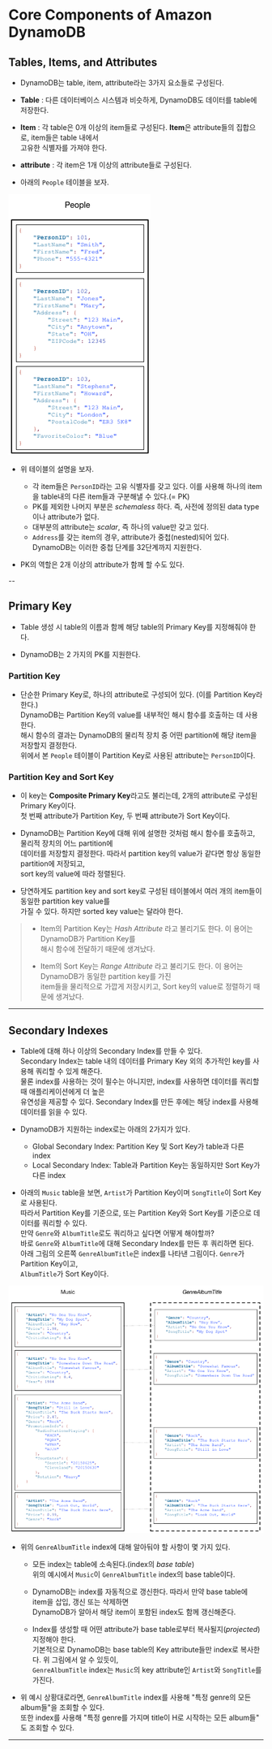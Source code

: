 # Core Components of Amazon DynamoDB

## Tables, Items, and Attributes

- DynamoDB는 table, item, attribute라는 3가지 요소들로 구성된다.

- **Table** : 다른 데이터베이스 시스템과 비슷하게, DynamoDB도 데이터를 table에 저장한다.
- **Item** : 각 table은 0개 이상의 item들로 구성된다. **Item**은 attribute들의 집합으로, item들은 table 내에서  
  고유한 식별자를 가져야 한다.
- **attribute** : 각 item은 1개 이상의 attribute들로 구성된다.

- 아래의 `People` 테이블을 보자.

![picture 2](../../../images/DYNAMODB_PEOPLE.png)

- 위 테이블의 설명을 보자.

  - 각 item들은 `PersonID`라는 고유 식별자를 갖고 있다. 이를 사용해 하나의 item을 table내의 다른 item들과 구분해낼 수 있다.(= PK)
  - PK를 제외한 나머지 부분은 _schemaless_ 하다. 즉, 사전에 정의된 data type이나 attribute가 없다.
  - 대부분의 attribute는 _scalar_, 즉 하나의 value만 갖고 있다.
  - `Address`를 갖는 item의 경우, attribute가 중첩(nested)되어 있다.  
    DynamoDB는 이러한 중첩 단계를 32단계까지 지원한다.

- PK의 역할은 2개 이상의 attribute가 함께 할 수도 있다.

--

## Primary Key

- Table 생성 시 table의 이름과 함께 해당 table의 Primary Key를 지정해줘야 한다.

- DynamoDB는 2 가지의 PK를 지원한다.

### Partition Key

- 단순한 Primary Key로, 하나의 attribute로 구성되어 있다. (이를 Partition Key라 한다.)  
  DynamoDB는 Partition Key의 value를 내부적인 해시 함수를 호출하는 데 사용한다.  
  해시 함수의 결과는 DynamoDB의 물리적 장치 중 어떤 partition에 해당 item을 저장할지 결정한다.  
  위에서 본 `People` 테이블이 Partition Key로 사용된 attribute는 `PersonID`이다.

### Partition Key and Sort Key

- 이 key는 **Composite Primary Key**라고도 불리는데, 2개의 attribute로 구성된 Primary Key이다.  
  첫 번째 attribute가 Partition Key, 두 번째 attribute가 Sort Key이다.

- DynamoDB는 Partition Key에 대해 위에 설명한 것처럼 해시 함수를 호출하고, 물리적 장치의 어느 partition에  
  데이터를 저장할지 결정한다. 따라서 partition key의 value가 같다면 항상 동일한 partition에 저장되고,  
  sort key의 value에 따라 정렬된다.

- 당연하게도 partition key and sort key로 구성된 테이블에서 여러 개의 item들이 동일한 partition key value를  
  가질 수 있다. 하지만 sorted key value는 달라야 한다.

> - Item의 Partition Key는 _Hash Attribute_ 라고 불리기도 한다. 이 용어는 DynamoDB가 Partition Key를  
>   해시 함수에 전달하기 때문에 생겨났다.
>
> - Item의 Sort Key는 _Range Attribute_ 라고 불리기도 한다. 이 용어는 DynamoDB가 동일한 partition key를 가진  
>   item들을 물리적으로 가깝게 저장시키고, Sort key의 value로 정렬하기 때문에 생겨났다.

---

## Secondary Indexes

- Table에 대해 하나 이상의 Secondary Index를 만들 수 있다.  
  Secondary Index는 table 내의 데이터를 Primary Key 외의 추가적인 key를 사용해 쿼리할 수 있게 해준다.  
  물론 index를 사용하는 것이 필수는 아니지만, index를 사용하면 데이터를 쿼리할 때 애플리케이션에게 더 높은  
  유연성을 제공할 수 있다. Secondary Index를 만든 후에는 해당 index를 사용해 데이터를 읽을 수 있다.

- DynamoDB가 지원하는 index로는 아래의 2가지가 있다.

  - Global Secondary Index: Partition Key 및 Sort Key가 table과 다른 index
  - Local Secondary Index: Table과 Partition Key는 동일하지만 Sort Key가 다른 index

- 아래의 `Music` table을 보면, `Artist`가 Partition Key이며 `SongTitle`이 Sort Key로 사용된다.  
  따라서 Partition Key를 기준으로, 또는 Partition Key와 Sort Key를 기준으로 데이터를 쿼리할 수 있다.  
  만약 `Genre`와 `AlbumTitle`로도 쿼리하고 싶다면 어떻게 해야할까?  
  바로 `Genre`와 `AlbumTitle`에 대해 Secondary Index를 만든 후 쿼리하면 된다.  
  아래 그림의 오른쪽 `GenreAlbumTitle`은 index를 나타낸 그림이다. `Genre`가 Partition Key이고,  
  `AlbumTitle`가 Sort Key이다.

![picture 3](../../../images/DYNAMODB_SECONDARY_INDEX.png)

- 위의 `GenreAlbumTitle` index에 대해 알아둬야 할 사항이 몇 가지 있다.

  - 모든 index는 table에 소속된다.(index의 _base table_)  
    위의 예시에서 `Music`이 `GenreAlbumTitle` index의 base table이다.

  - DynamoDB는 index를 자동적으로 갱신한다. 따라서 만약 base table에 item을 삽입, 갱신 또는 삭제하면  
    DynamoDB가 알아서 해당 item이 포함된 index도 함께 갱신해준다.

  - Index를 생성할 때 어떤 attribute가 base table로부터 복사될지(_projected_) 지정해야 한다.  
    기본적으로 DynamoDB는 base table의 Key attribute들만 index로 복사한다. 위 그림에서 알 수 있듯이,  
    `GenreAlbumTitle` index는 `Music`의 key attribute인 `Artist`와 `SongTitle`를 가진다.

- 위 예시 상황대로라면, `GenreAlbumTitle` index를 사용해 "특정 genre의 모든 album들"을 조회할 수 있다.  
  또한 index를 사용해 "특정 genre를 가지며 title이 H로 시작하는 모든 album들" 도 조회할 수 있다.

---
